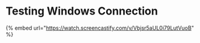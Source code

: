 # Testing Windows Connection

{% embed url="https://watch.screencastify.com/v/Vbjsr5aUL0i79LutVuoB" %}

